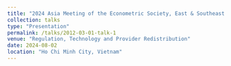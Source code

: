 ```yaml
---
title: "2024 Asia Meeting of the Econometric Society, East & Southeast Asia (AMES-E/SE)"
collection: talks
type: "Presentation"
permalink: /talks/2012-03-01-talk-1
venue: "Regulation, Technology and Provider Redistribution"
date: 2024-08-02
location: "Ho Chi Minh City, Vietnam"
---
```



